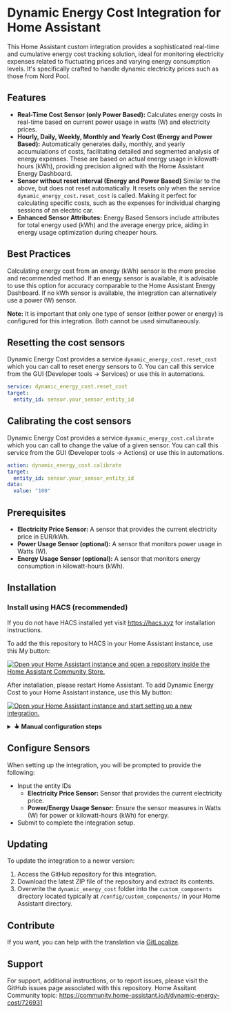 # Dynamic Energy Cost Integration for Home Assistant

This Home Assistant custom integration provides a sophisticated real-time and cumulative energy cost tracking solution, ideal for monitoring electricity expenses related to fluctuating prices and varying energy consumption levels. It's specifically crafted to handle dynamic electricity prices such as those from Nord Pool.

## Features

- **Real-Time Cost Sensor (only Power Based):** Calculates energy costs in real-time based on current power usage in watts (W) and electricity prices.
- **Hourly, Daily, Weekly, Monthly and Yearly Cost (Energy and Power Based):** Automatically generates daily, monthly, and yearly accumulations of costs, facilitating detailed and segmented analysis of energy expenses. These are based on actual energy usage in kilowatt-hours (kWh), providing precision aligned with the Home Assistant Energy Dashboard.
- **Sensor without reset interval (Energy and Power Based)** Similar to the above, but does not reset automatically. It resets only when the service `dynamic_energy_cost.reset_cost` is called. Making it perfect for calculating specific costs, such as the expenses for individual charging sessions of an electric car.
- **Enhanced Sensor Attributes:** Energy Based Sensors include attributes for total energy used (kWh) and the average energy price, aiding in energy usage optimization during cheaper hours.

## Best Practices

Calculating energy cost from an energy (kWh) sensor is the more precise and recommended method. If an energy sensor is available, it is advisable to use this option for accuracy comparable to the Home Assistant Energy Dashboard. If no kWh sensor is available, the integration can alternatively use a power (W) sensor.

**Note:** It is important that only one type of sensor (either power or energy) is configured for this integration. Both cannot be used simultaneously.

## Resetting the cost sensors

Dynamic Energy Cost provides a service `dynamic_energy_cost.reset_cost` which you can call to reset energy sensors to 0. You can call this service from the GUI (Developer tools -> Services) or use this in automations.

```yaml
service: dynamic_energy_cost.reset_cost
target:
  entity_id: sensor.your_sensor_entity_id
```

## Calibrating the cost sensors

Dynamic Energy Cost provides a service `dynamic_energy_cost.calibrate` which you can call to change the value of a given sensor. You can call this service from the GUI (Developer tools -> Actions) or use this in automations.

```yaml
action: dynamic_energy_cost.calibrate
target:
  entity_id: sensor.your_sensor_entity_id
data:
  value: "100"
```

## Prerequisites

- **Electricity Price Sensor:** A sensor that provides the current electricity price in EUR/kWh.
- **Power Usage Sensor (optional):** A sensor that monitors power usage in Watts (W).
- **Energy Usage Sensor (optional):** A sensor that monitors energy consumption in kilowatt-hours (kWh).

## Installation

### Install using HACS (recommended)
If you do not have HACS installed yet visit https://hacs.xyz for installation instructions.

To add the this repository to HACS in your Home Assistant instance, use this My button:

[![Open your Home Assistant instance and open a repository inside the Home Assistant Community Store.](https://my.home-assistant.io/badges/hacs_repository.svg)](https://my.home-assistant.io/redirect/hacs_repository/?repository=dynamic_energy_cost&owner=martinarva&category=Integration)

After installation, please restart Home Assistant. To add Dynamic Energy Cost to your Home Assistant instance, use this My button:

[![Open your Home Assistant instance and start setting up a new integration.](https://my.home-assistant.io/badges/config_flow_start.svg)](https://my.home-assistant.io/redirect/config_flow_start/?domain=dynamic_energy_cost)

<details>
<summary><b><svg xmlns="http://www.w3.org/2000/svg" width="1em" height="1em" viewBox="0 0 24 24"><path fill="currentColor" d="m13.75 10.19l.63.13l4.17 2.08c.7.23 1.16.92 1.1 1.66v.26l-.9 6.12c-.06.43-.25.83-.6 1.11c-.31.3-.72.45-1.15.45h-6.88c-.49 0-.94-.18-1.27-.53L2.86 15.5l.9-1c.24-.25.62-.39.98-.37h.29L9 15V4.5a2 2 0 0 1 2-2a2 2 0 0 1 2 2v5.69z"></path></svg> Manual configuration steps</b></summary>

### Semi-Manual Installation with HACS

1. Go HACS integrations section.
2. Click on the 3 dots in the top right corner.
3. Select "Custom repositories"
4. Add the URL (https://github.com/martinarva/dynamic_energy_cost) to the repository.
5. Select the integration category.
6. Click the "ADD" button.
7. Now you are able to download the integration

### Manual Installation

1. Access the GitHub repository for this integration.
2. Download the ZIP file of the repository and extract its contents.
3. Copy the `dynamic_energy_cost` folder into the `custom_components` directory located typically at `/config/custom_components/` in your Home Assistant directory.

### Restart Home Assistant

- Restart Home Assistant to recognize the newly added custom component.

### Add Integration

1. Navigate to Settings > Devices & Services.
2. Click Add Integration and search for "Dynamic Energy Cost".
3. Select the Dynamic Energy Cost integration to initiate setup.

</details>

## Configure Sensors

When setting up the integration, you will be prompted to provide the following:

- Input the entity IDs
  - **Electricity Price Sensor:** Sensor that provides the current electricity price.
  - **Power/Energy Usage Sensor:** Ensure the sensor measures in Watts (W) for power or kilowatt-hours (kWh) for energy.
- Submit to complete the integration setup.

## Updating

To update the integration to a newer version:

1. Access the GitHub repository for this integration.
2. Download the latest ZIP file of the repository and extract its contents.
3. Overwrite the `dynamic_energy_cost` folder into the `custom_components` directory located typically at `/config/custom_components/` in your Home Assistant directory.

## Contribute

If you want, you can help with the translation via [GitLocalize](https://gitlocalize.com/repo/10085).

## Support

For support, additional instructions, or to report issues, please visit the GitHub issues page associated with this repository.
Home Assitant Community  topic: https://community.home-assistant.io/t/dynamic-energy-cost/726931
